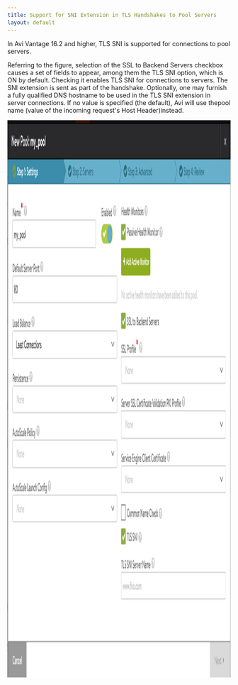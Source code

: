 ```yaml
---
title: Support for SNI Extension in TLS Handshakes to Pool Servers
layout: default
---
```

In Avi Vantage 16.2 and higher, TLS SNI is supported for connections to pool servers.

Referring to the figure, selection of the SSL to Backend Servers checkbox causes a set of fields to appear, among them the TLS SNI option, which is ON by default. Checking it enables TLS SNI for connections to servers. The SNI extension is sent as part of the handshake. Optionally, one may furnish a fully qualified DNS hostname to be used in the TLS SNI extension in server connections. If no value is specified (the default), Avi will use thepool name (value of the incoming request's Host Header)instead.

<a href="img/Screen-Shot-2016-07-19-at-1.26.42-PM.png"><img src="img/Screen-Shot-2016-07-19-at-1.26.42-PM.png" alt="Screen Shot 2016-07-19 at 1.26.42 PM" width="1774" height="1256"></a>